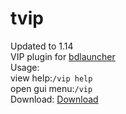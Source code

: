 # tvip
Updated to 1.14  
VIP plugin for [bdlauncher](https://github.com/Sysca11/bdlauncher)  
Usage:   
view help:`/vip help`  
open gui menu:`/vip`  
Download: [Download](https://github.com/thirteenc13/bdlauncher-vip/raw/master/tvip.so)  
